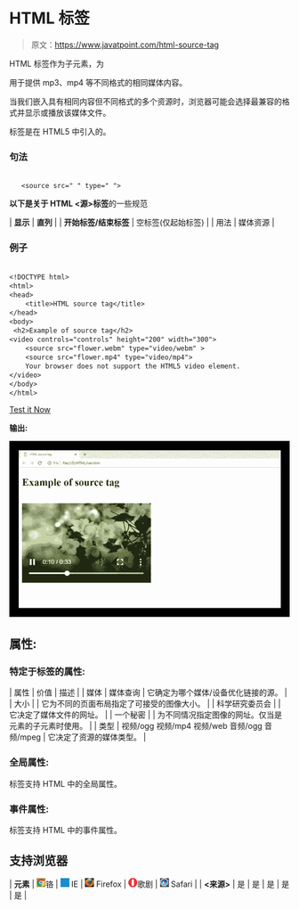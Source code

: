 # HTML <source>标签

> 原文：<https://www.javatpoint.com/html-source-tag>

HTML <source>标签作为子元素，为

<audio>、<video>和<picture>元素定义多个媒体资源。</picture></video></audio>

用于提供 mp3、mp4 等不同格式的相同媒体内容。

当我们嵌入具有相同内容但不同格式的多个资源时，浏览器可能会选择最兼容的格式并显示或播放该媒体文件。

<source>标签是在 HTML5 中引入的。

### 句法

```

   <source src=" " type=" ">

```

**以下是关于 HTML <源>标签**的一些规范

| **显示** | **直列** |
| **开始标签/结束标签** | 空标签(仅起始标签) |
| 用法 | 媒体资源 |

### 例子

```

<!DOCTYPE html>
<html>
<head>
	<title>HTML source tag</title>
</head>
<body>
 <h2>Example of source tag</h2>
<video controls="controls" height="200" width="300">
 	<source src="flower.webm" type="video/webm" >
 	<source src="flower.mp4" type="video/mp4">
 	Your browser does not support the HTML5 video element.
</video>
</body>
</html>

```

[Test it Now](https://www.javatpoint.com/oprweb/test.jsp?filename=htmlsourcetag)

**输出:**

![HTML source tag](img/cb7d4cf5d113b6a02a0a38c524401929.png)

## 属性:

### 特定于标签的属性:

| 属性 | 价值 | 描述 |
| 媒体 | 媒体查询 | 它确定为哪个媒体/设备优化链接的源。 |
| 大小 |  | 它为不同的页面布局指定了可接受的图像大小。 |
| 科学研究委员会 |  | 它决定了媒体文件的网址。 |
| 一个秘密 |  | 为不同情况指定图像的网址。仅当<source>是<picture>元素的子元素时使用。</picture> |
| 类型 | 视频/ogg
视频/mp4
视频/web
音频/ogg
音频/mpeg | 它决定了资源的媒体类型。 |

### 全局属性:

<source>标签支持 HTML 中的全局属性。

### 事件属性:

<source>标签支持 HTML 中的事件属性。

## 支持浏览器

| **元素** | ![chrome browser](img/4fbdc93dc2016c5049ed108e7318df19.png)铬 | ![ie browser](img/83dd23df1fe8373fd5bf054b2c1dd88b.png) IE | ![firefox browser](img/4f001fff393888a8a807ed29b28145d1.png) Firefox | ![opera browser](img/6cad4a592cc69a052056a0577b4aac65.png)歌剧 | ![safari browser](img/a0f6a9711a92203c5dc5c127fe9c9fca.png) Safari |
| **<来源>** | 是 | 是 | 是 | 是 | 是 |